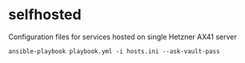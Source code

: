 # selfhosted
Configuration files for services hosted on single Hetzner AX41 server

```
ansible-playbook playbook.yml -i hosts.ini --ask-vault-pass
```